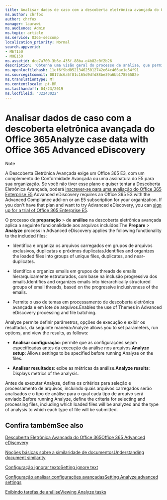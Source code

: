 ```yaml
---
title: Analisar dados de caso com a descoberta eletrônica avançada do Office 365
ms.author: chrfox
author: chrfox
manager: laurawi
ms.audience: Admin
ms.topic: article
ms.service: O365-seccomp
localization_priority: Normal
search.appverid:
- MET150
- MOE150
ms.assetid: dce7a700-3b6e-435f-88ba-e4b82c0f2b26
description: 'Obtenha uma visão geral do processo de análise, que permite definir parâmetros, opções de execução e exibir resultados, na descoberta eletrônica avançada do Office 365. '
ms.openlocfilehash: 11ef6f9bd052134625012742e64c466ae1e54f91
ms.sourcegitcommit: 0017dc6a5f81c165d9dfd88be39a6bb17856582e
ms.translationtype: MT
ms.contentlocale: pt-BR
ms.lasthandoff: 04/23/2019
ms.locfileid: "32243022"
---
```

# <a name="analyze-case-data-with-office-365-advanced-ediscovery"></a><span data-ttu-id="ccb3c-103">Analisar dados de caso com a descoberta eletrônica avançada do Office 365</span><span class="sxs-lookup"><span data-stu-id="ccb3c-103">Analyze case data with Office 365 Advanced eDiscovery</span></span>

> [!NOTE]
> <span data-ttu-id="ccb3c-p101">A Descoberta Eletrônica Avançada exige um Office 365 E3, com um complemento de Conformidade Avançada ou uma assinatura do E5 para sua organização. Se você não tiver esse plano e quiser tentar a Descoberta Eletrônica Avançada, poderá [Inscrever-se para uma avaliação do Office 365 Enterprise E5](https://go.microsoft.com/fwlink/p/?LinkID=698279).</span><span class="sxs-lookup"><span data-stu-id="ccb3c-p101">Advanced eDiscovery requires an Office 365 E3 with the Advanced Compliance add-on or an E5 subscription for your organization. If you don't have that plan and want to try Advanced eDiscovery, you can [sign up for a trial of Office 365 Enterprise E5](https://go.microsoft.com/fwlink/p/?LinkID=698279).</span></span> 
  
<span data-ttu-id="ccb3c-106">O processo de **preparação** \> de **análise** na descoberta eletrônica avançada aplica a seguinte funcionalidade aos arquivos incluídos:</span><span class="sxs-lookup"><span data-stu-id="ccb3c-106">The **Prepare** \> **Analyze** process in Advanced eDiscovery applies the following functionality to the included files:</span></span> 
  
- <span data-ttu-id="ccb3c-107">Identifica e organiza os arquivos carregados em grupos de arquivos exclusivos, duplicatas e próximos duplicatas.</span><span class="sxs-lookup"><span data-stu-id="ccb3c-107">Identifies and organizes the loaded files into groups of unique files, duplicates, and near-duplicates.</span></span>
    
- <span data-ttu-id="ccb3c-108">Identifica e organiza emails em grupos de threads de emails hierarquicamente estruturados, com base na inclusão progressiva dos emails.</span><span class="sxs-lookup"><span data-stu-id="ccb3c-108">Identifies and organizes emails into hierarchically structured groups of email threads, based on the progressive inclusiveness of the emails.</span></span>
    
- <span data-ttu-id="ccb3c-109">Permite o uso de temas em processamento de descoberta eletrônica avançada e em lote de arquivos.</span><span class="sxs-lookup"><span data-stu-id="ccb3c-109">Enables the use of Themes in Advanced eDiscovery processing and file batching.</span></span>
    
 <span data-ttu-id="ccb3c-110">Analyze permite definir parâmetros, opções de execução e exibir os resultados, da seguinte maneira:</span><span class="sxs-lookup"><span data-stu-id="ccb3c-110">Analyze allows you to set parameters, run options, and view the results, as follows:</span></span> 
  
- <span data-ttu-id="ccb3c-111">**Analisar configuração**: permite que as configurações sejam especificadas antes da execução da análise nos arquivos.</span><span class="sxs-lookup"><span data-stu-id="ccb3c-111">**Analyze setup**: Allows settings to be specified before running Analyze on the files.</span></span>
    
- <span data-ttu-id="ccb3c-112">**Analisar resultados**: exibe as métricas da análise.</span><span class="sxs-lookup"><span data-stu-id="ccb3c-112">**Analyze results**: Displays metrics of the analysis.</span></span> 
    
<span data-ttu-id="ccb3c-113">Antes de executar Analyze, defina os critérios para seleção e processamento de arquivos, incluindo quais arquivos carregados serão analisados e o tipo de análise para o qual cada tipo de arquivo será enviado.</span><span class="sxs-lookup"><span data-stu-id="ccb3c-113">Before running Analyze, define the criteria for selecting and processing files, including which loaded files will be analyzed and the type of analysis to which each type of file will be submitted.</span></span> 
  
## <a name="see-also"></a><span data-ttu-id="ccb3c-114">Confira também</span><span class="sxs-lookup"><span data-stu-id="ccb3c-114">See also</span></span>

[<span data-ttu-id="ccb3c-115">Descoberta Eletrônica Avançada do Office 365</span><span class="sxs-lookup"><span data-stu-id="ccb3c-115">Office 365 Advanced eDiscovery</span></span>](office-365-advanced-ediscovery.md)
  
[<span data-ttu-id="ccb3c-116">Noções básicas sobre a similaridade de documentos</span><span class="sxs-lookup"><span data-stu-id="ccb3c-116">Understanding document similarity</span></span>](understand-document-similarity-in-advanced-ediscovery.md)
  
[<span data-ttu-id="ccb3c-117">Configuração ignorar texto</span><span class="sxs-lookup"><span data-stu-id="ccb3c-117">Setting ignore text</span></span>](set-ignore-text-in-advanced-ediscovery.md)
  
[<span data-ttu-id="ccb3c-118">Configuração analisar configurações avançadas</span><span class="sxs-lookup"><span data-stu-id="ccb3c-118">Setting Analyze advanced settings</span></span>](set-analyze-advanced-settings-in-advanced-ediscovery.md)
  
[<span data-ttu-id="ccb3c-119">Exibindo tarefas de análise</span><span class="sxs-lookup"><span data-stu-id="ccb3c-119">Viewing Analyze tasks</span></span>](view-analyze-results-in-advanced-ediscovery.md)

